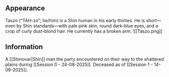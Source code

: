 ## Appearance
Taszo (“TAH-zo”; he/him) is 
a Shin human in his early thirties. He is short—even by 
Shin standards—with pale pink skin, round dark-blue 
eyes, and a crop of curly dust-blond hair. He currently 
has a broken arm.
![[Taszo.png]]
## Information
A [[Shinovar|Shin]] man the party encountered on their way to the shattered plains during [[Session 0 - 24-08-2025]].
Deceased as of [[Session 1  - 14-09-2025]].